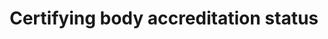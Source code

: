 ---
title: 'Certifying body accreditation status'
field: 'is.certifyingBody.accreditationStatus'
slug: 'certification-certifying-body-accreditation-status'
comment: 'Select from control list'
required: False
vocabulary: 'vocabulary.txt'
module: 'Certifying Body'
cluster: 'Certification'
policy: 'Controlled value. Single select from control list.'
layout: 'home'
---